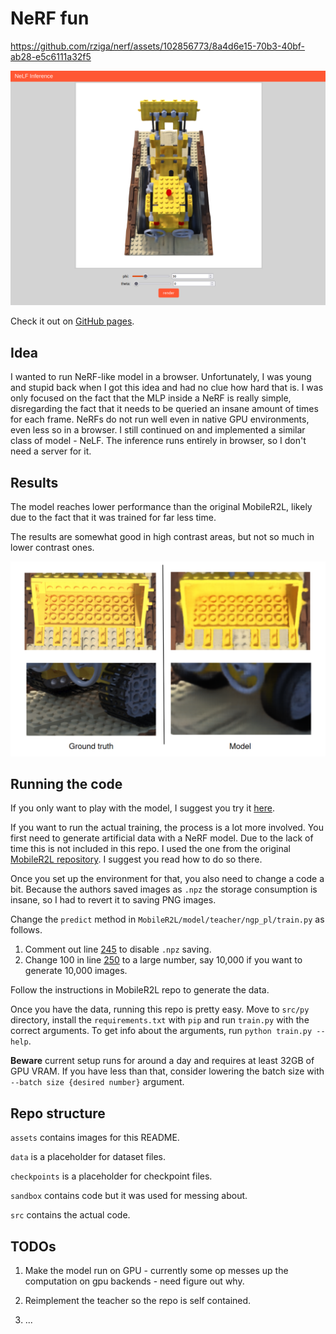 # NeRF fun


https://github.com/rziga/nerf/assets/102856773/8a4d6e15-70b3-40bf-ab28-e5c6111a32f5




![img](assets/web.png)

Check it out on [GitHub pages](https://rziga.github.io/nerf/).

## Idea

I wanted to run NeRF-like model in a browser.
Unfortunately, I was young and stupid back when I got this idea and had no clue how hard that is.
I was only focused on the fact that the MLP inside a NeRF is really simple, disregarding the fact that it needs to be queried an insane amount of times for each frame.
NeRFs do not run well even in native GPU environments, even less so in a browser.
I still continued on and implemented a similar class of model - NeLF.
The inference runs entirely in browser, so I don't need a server for it. 

## Results

The model reaches lower performance than the original MobileR2L, likely due to the fact that it was trained for far less time.

The results are somewhat good in high contrast areas, but not so much in lower contrast ones.

![comparison](assets/qualitative.png)

## Running the code

If you only want to play with the model, I suggest you try it [here](https://rziga.github.io/nerf/).

If you want to run the actual training, the process is a lot more involved.
You first need to generate artificial data with a NeRF model.
Due to the lack of time this is not included in this repo.
I used the one from the original [MobileR2L repository](https://github.com/snap-research/MobileR2L).
I suggest you read how to do so there.

Once you set up the environment for that, you also need to change a code a bit.
Because the authors saved images as `.npz` the storage consumption is insane, so I had to revert it to saving PNG images.

Change the `predict` method in `MobileR2L/model/teacher/ngp_pl/train.py` as follows.
1) Comment out line [245](https://github.com/snap-research/MobileR2L/blob/4f8929e8a1dcde14bd26565a2522e52c31c714f7/model/teacher/ngp_pl/train.py#L245) to disable `.npz` saving.
2) Change 100 in line [250](https://github.com/snap-research/MobileR2L/blob/4f8929e8a1dcde14bd26565a2522e52c31c714f7/model/teacher/ngp_pl/train.py#L250) to a large number, say 10,000 if you want to generate 10,000 images.

Follow the instructions in MobileR2L repo to generate the data.

Once you have the data, running this repo is pretty easy.
Move to `src/py` directory, install the `requirements.txt` with `pip` and run `train.py` with the correct arguments.
To get info about the arguments, run `python train.py --help`.

**Beware** current setup runs for around a day and requires at least 32GB of GPU VRAM.
If you have less than that, consider lowering the batch size with `--batch size {desired number}` argument.

## Repo structure

`assets` contains images for this README.

`data` is a placeholder for dataset files.

`checkpoints` is a placeholder for checkpoint files.

`sandbox` contains code but it was used for messing about.

`src` contains the actual code.

## TODOs

1) Make the model run on GPU - currently some op messes up the computation on gpu backends - need figure out why. 

2) Reimplement the teacher so the repo is self contained.

3) ...

